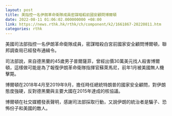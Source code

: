 ```yaml
---
layout: post
title: 美指控一名伊朗革命衛隊成員密謀暗殺前國安顧問博爾頓
date: 2022-08-11 01:06:02.000000000 +08:00
link: https://news.rthk.hk/rthk/ch/component/k2/1661867-20220811.htm
categories: rthk
---
```


美國司法部指控一名伊朗革命衛隊成員，密謀暗殺白宮前國家安全顧問博爾頓，聯邦調查局已經發布通緝令。

司法部說，來自德黑蘭的45歲男子普爾薩菲，曾經出價30萬美元找人殺害博爾頓，這樣做可能是為了報復伊朗革命衛隊指揮官蘇萊馬尼，前年1月被美國無人機擊斃。

博爾頓在2018年4月至2019年9月，擔任時任總統特朗普的國家安全顧問，對伊朗態度強硬，反對德黑蘭與主要大國在2015年達成的核協議。

博爾頓在社交媒體發表聲明，感謝司法部採取行動，又說伊朗的統治者是騙子、恐怖份子和美國的敵人。
